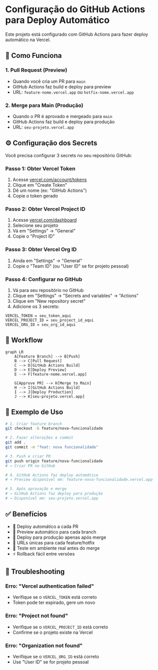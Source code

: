 # Configuração do GitHub Actions para Deploy Automático

Este projeto está configurado com GitHub Actions para fazer deploy automático na Vercel.

## 🚀 Como Funciona

### 1. **Pull Request (Preview)**
- Quando você cria um PR para `main`
- GitHub Actions faz build e deploy para preview
- URL: `feature-nome.vercel.app` ou `hotfix-nome.vercel.app`

### 2. **Merge para Main (Produção)**
- Quando o PR é aprovado e mergeado para `main`
- GitHub Actions faz build e deploy para produção
- URL: `seu-projeto.vercel.app`

## ⚙️ Configuração dos Secrets

Você precisa configurar 3 secrets no seu repositório GitHub:

### Passo 1: Obter Vercel Token
1. Acesse [vercel.com/account/tokens](https://vercel.com/account/tokens)
2. Clique em "Create Token"
3. Dê um nome (ex: "GitHub Actions")
4. Copie o token gerado

### Passo 2: Obter Vercel Project ID
1. Acesse [vercel.com/dashboard](https://vercel.com/dashboard)
2. Selecione seu projeto
3. Vá em "Settings" → "General"
4. Copie o "Project ID"

### Passo 3: Obter Vercel Org ID
1. Ainda em "Settings" → "General"
2. Copie o "Team ID" (ou "User ID" se for projeto pessoal)

### Passo 4: Configurar no GitHub
1. Vá para seu repositório no GitHub
2. Clique em "Settings" → "Secrets and variables" → "Actions"
3. Clique em "New repository secret"
4. Adicione os 3 secrets:

```
VERCEL_TOKEN = seu_token_aqui
VERCEL_PROJECT_ID = seu_project_id_aqui
VERCEL_ORG_ID = seu_org_id_aqui
```

## 🔄 Workflow

```mermaid
graph LR
    A[Feature Branch] --> B[Push]
    B --> C[Pull Request]
    C --> D[GitHub Actions Build]
    D --> E[Deploy Preview]
    E --> F[feature-nome.vercel.app]
    
    G[Approve PR] --> H[Merge to Main]
    H --> I[GitHub Actions Build]
    I --> J[Deploy Production]
    J --> K[seu-projeto.vercel.app]
```

## 📝 Exemplo de Uso

```bash
# 1. Criar feature branch
git checkout -b feature/nova-funcionalidade

# 2. Fazer alterações e commit
git add .
git commit -m "feat: nova funcionalidade"

# 3. Push e criar PR
git push origin feature/nova-funcionalidade
# → Criar PR no GitHub

# 4. GitHub Actions faz deploy automático
# → Preview disponível em: feature-nova-funcionalidade.vercel.app

# 5. Após aprovação e merge
# → GitHub Actions faz deploy para produção
# → Disponível em: seu-projeto.vercel.app
```

## ✅ Benefícios

- 🚀 Deploy automático a cada PR
- 🔄 Preview automático para cada branch
- 🎯 Deploy para produção apenas após merge
- 📱 URLs únicas para cada feature/hotfix
- 🧪 Teste em ambiente real antes do merge
- ⚡ Rollback fácil entre versões

## 🚨 Troubleshooting

### Erro: "Vercel authentication failed"
- Verifique se o `VERCEL_TOKEN` está correto
- Token pode ter expirado, gere um novo

### Erro: "Project not found"
- Verifique se o `VERCEL_PROJECT_ID` está correto
- Confirme se o projeto existe na Vercel

### Erro: "Organization not found"
- Verifique se o `VERCEL_ORG_ID` está correto
- Use "User ID" se for projeto pessoal
